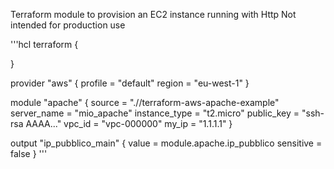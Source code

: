 Terraform module to provision an EC2 instance running with Http
Not intended for production use

'''hcl
terraform {

}

provider "aws" {
  profile = "default"
  region  = "eu-west-1"
}

module "apache" {
  source        = ".//terraform-aws-apache-example"
  server_name   = "mio_apache"
  instance_type = "t2.micro"
  public_key    = "ssh-rsa AAAA..."
  vpc_id        = "vpc-000000"
  my_ip         = "1.1.1.1"
}

output "ip_pubblico_main" {
  value = module.apache.ip_pubblico
  sensitive = false
}
'''